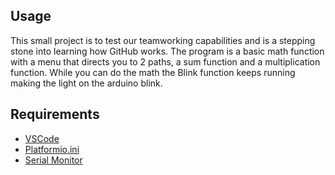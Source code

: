 ## **Usage**
This small project is to test our teamworking capabilities and is a stepping stone into learning how GitHub works.
The program is a basic math function with a menu that directs you to 2 paths, a sum function and a multiplication function.
While you can do the math the Blink function keeps running making the light on the arduino blink.

## **Requirements**
- [VSCode](https://code.visualstudio.com/)
- [Platformio.ini](https://marketplace.visualstudio.com/items?itemName=platformio.platformio-ide)
- [Serial Monitor](https://marketplace.visualstudio.com/items?itemName=ms-vscode.vscode-serial-monitor)
